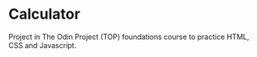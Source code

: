 # Calculator

Project in The Odin Project (TOP) foundations course to practice HTML, CSS and Javascript.
